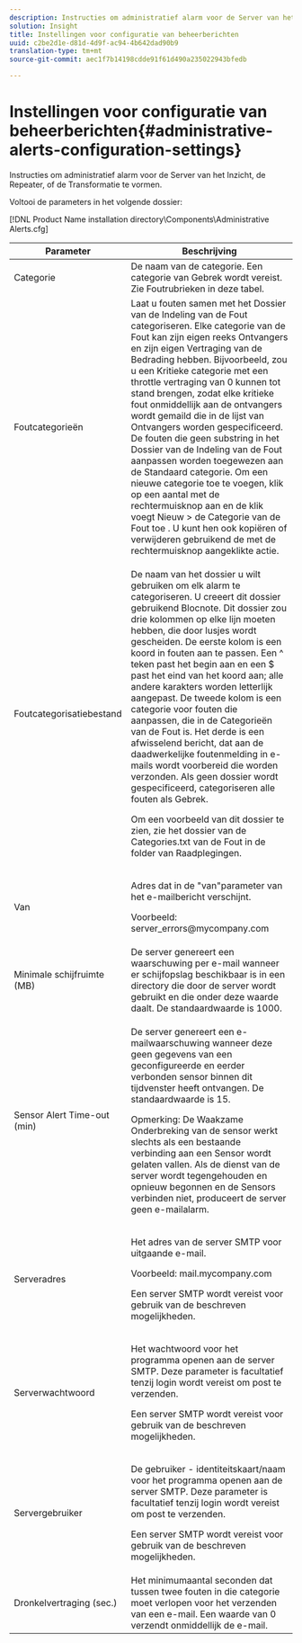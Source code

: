```yaml
---
description: Instructies om administratief alarm voor de Server van het Inzicht, de Repeater, of de Transformatie te vormen.
solution: Insight
title: Instellingen voor configuratie van beheerberichten
uuid: c2be2d1e-d81d-4d9f-ac94-4b642dad90b9
translation-type: tm+mt
source-git-commit: aec1f7b14198cdde91f61d490a235022943bfedb

---
```



# Instellingen voor configuratie van beheerberichten{#administrative-alerts-configuration-settings}

Instructies om administratief alarm voor de Server van het Inzicht, de Repeater, of de Transformatie te vormen.

Voltooi de parameters in het volgende dossier:

[!DNL Product Name installation directory\Components\Administrative Alerts.cfg]

<table id="table_5A2298906D5F4215B8FAC42CACBC0002"> 
 <thead> 
  <tr> 
   <th colname="col1" class="entry"> Parameter </th> 
   <th colname="col2" class="entry"> Beschrijving </th> 
  </tr> 
 </thead>
 <tbody> 
  <tr> 
   <td colname="col1"> Categorie </td> 
   <td colname="col2"> De naam van de categorie. Een categorie van Gebrek wordt vereist. Zie Foutrubrieken in deze tabel. </td> 
  </tr> 
  <tr> 
   <td colname="col1"> Foutcategorieën </td> 
   <td colname="col2"> Laat u fouten samen met het Dossier van de Indeling van de Fout categoriseren. Elke categorie van de Fout kan zijn eigen reeks Ontvangers en zijn eigen Vertraging van de Bedrading hebben. Bijvoorbeeld, zou u een Kritieke categorie met een throttle vertraging van 0 kunnen tot stand brengen, zodat elke kritieke fout onmiddellijk aan de ontvangers wordt gemaild die in de lijst van Ontvangers worden gespecificeerd. De fouten die geen substring in het Dossier van de Indeling van de Fout aanpassen worden toegewezen aan de Standaard categorie. Om een nieuwe categorie toe te voegen, klik op een aantal met de rechtermuisknop aan en de klik <span class="uicontrol"> voegt Nieuw </span> &gt; <span class="uicontrol"> de Categorie van de Fout toe </span>. U kunt hen ook kopiëren of verwijderen gebruikend de met de rechtermuisknop aangeklikte actie. </td> 
  </tr> 
  <tr> 
   <td colname="col1"> Foutcategorisatiebestand </td> 
   <td colname="col2"> <p>De naam van het dossier u wilt gebruiken om elk alarm te categoriseren. U creeert dit dossier gebruikend Blocnote. Dit dossier zou drie kolommen op elke lijn moeten hebben, die door lusjes wordt gescheiden. De eerste kolom is een koord in fouten aan te passen. Een ^ teken past het begin aan en een $ past het eind van het koord aan; alle andere karakters worden letterlijk aangepast. De tweede kolom is een categorie voor fouten die aanpassen, die in de Categorieën van de Fout is. Het derde is een afwisselend bericht, dat aan de daadwerkelijke foutenmelding in e-mails wordt voorbereid die worden verzonden. Als geen dossier wordt gespecificeerd, categoriseren alle fouten als Gebrek. </p> <p>Om een voorbeeld van dit dossier te zien, zie het <span class="filepath"> </span> dossier van de Categories.txt van de Fout in de folder van Raadplegingen. </p> </td> 
  </tr> 
  <tr> 
   <td colname="col1"> Van </td> 
   <td colname="col2"> <p>Adres dat in de "van"parameter van het e-mailbericht verschijnt. </p> <p>Voorbeeld: <span class="filepath"> server_errors@mycompany.com </span></p> </td> 
  </tr> 
  <tr> 
   <td colname="col1"> Minimale schijfruimte (MB) </td> 
   <td colname="col2"> De server genereert een waarschuwing per e-mail wanneer er schijfopslag beschikbaar is in een directory die door de server wordt gebruikt en die onder deze waarde daalt. De standaardwaarde is 1000. </td> 
  </tr> 
  <tr> 
   <td colname="col1"> Sensor Alert Time-out (min) </td> 
   <td colname="col2"> <p>De server genereert een e-mailwaarschuwing wanneer deze geen gegevens van een geconfigureerde en eerder verbonden <span class="wintitle"> sensor </span> binnen dit tijdvenster heeft ontvangen. De standaardwaarde is 15. </p> <p> <p>Opmerking:  <span class="wintitle"> De </span> Waakzame Onderbreking van de sensor werkt slechts als een bestaande verbinding aan een <span class="wintitle"> Sensor </span> wordt gelaten vallen. Als de dienst van de server wordt tegengehouden en opnieuw begonnen en de <span class="wintitle"> Sensors </span> verbinden niet, produceert de server geen e-mailalarm. </p> </p> </td> 
  </tr> 
  <tr> 
   <td colname="col1"> Serveradres </td> 
   <td colname="col2"> <p>Het adres van de server SMTP voor uitgaande e-mail. </p> <p>Voorbeeld: <span class="filepath"> mail.mycompany.com </span></p> <p>Een server SMTP wordt vereist voor gebruik van de beschreven mogelijkheden. </p> </td> 
  </tr> 
  <tr> 
   <td colname="col1"> Serverwachtwoord </td> 
   <td colname="col2"> <p>Het wachtwoord voor het programma openen aan de server SMTP. Deze parameter is facultatief tenzij login wordt vereist om post te verzenden. </p> <p>Een server SMTP wordt vereist voor gebruik van de beschreven mogelijkheden. </p> </td> 
  </tr> 
  <tr> 
   <td colname="col1"> Servergebruiker </td> 
   <td colname="col2"> <p>De gebruiker - identiteitskaart/naam voor het programma openen aan de server SMTP. Deze parameter is facultatief tenzij login wordt vereist om post te verzenden. </p> <p>Een server SMTP wordt vereist voor gebruik van de beschreven mogelijkheden. </p> </td> 
  </tr> 
  <tr> 
   <td colname="col1"> Dronkelvertraging (sec.) </td> 
   <td colname="col2"> Het minimumaantal seconden dat tussen twee fouten in die categorie moet verlopen voor het verzenden van een e-mail. Een waarde van 0 verzendt onmiddellijk de e-mail. </td> 
  </tr> 
 </tbody> 
</table>

